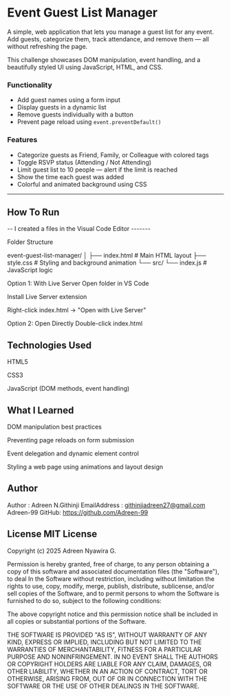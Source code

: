 # Event Guest List Manager

A simple, web application that lets you manage a guest list for any event. Add guests, categorize them, track attendance, and remove them — all without refreshing the page.

This challenge showcases DOM manipulation, event handling, and a beautifully styled UI using JavaScript, HTML, and CSS.

### Functionality
- Add guest names using a form input
- Display guests in a dynamic list
- Remove guests individually with a button
- Prevent page reload using `event.preventDefault()`

### Features
- Categorize guests as Friend, Family, or Colleague with colored tags
- Toggle RSVP status (Attending / Not Attending)
- Limit guest list to 10 people — alert if the limit is reached
- Show the time each guest was added
- Colorful and animated background using CSS

---
## How To Run 
-- I created a files in the Visual Code Editor -------

Folder Structure

event-guest-list-manager/
│
├── index.html           # Main HTML layout
├── style.css            # Styling and background animation
└── src/
    └── index.js         # JavaScript logic

Option 1: With Live Server 
Open folder in VS Code

Install Live Server extension

Right-click index.html → "Open with Live Server"

Option 2: Open Directly
Double-click index.html

## Technologies Used

HTML5

CSS3

JavaScript (DOM methods, event handling)

## What I Learned

DOM manipulation best practices

Preventing page reloads on form submission

Event delegation and dynamic element control

Styling a web page using animations and layout design

## Author

Author : Adreen N.Githinji
EmailAddress : githinjiadreen27@gmail.com
Adreen-99
GitHub: https://github.com/Adreen-99

## License MIT License

Copyright (c) 2025 Adreen Nyawira G.

Permission is hereby granted, free of charge, to any person obtaining a copy of this software and associated documentation files (the "Software"), to deal In the Software without restriction, including without limitation the rights to use, copy, modify, merge, publish, distribute, sublicense, and/or sell copies of the Software, and to permit persons to whom the Software is furnished to do so, subject to the following conditions:

The above copyright notice and this permission notice shall be included in all copies or substantial portions of the Software.

THE SOFTWARE IS PROVIDED "AS IS", WITHOUT WARRANTY OF ANY KIND, EXPRESS OR IMPLIED, INCLUDING BUT NOT LIMITED TO THE WARRANTIES OF MERCHANTABILITY, FITNESS FOR A PARTICULAR PURPOSE AND NONINFRINGEMENT. IN NO EVENT SHALL THE AUTHORS OR COPYRIGHT HOLDERS ARE LIABLE FOR ANY CLAIM, DAMAGES, OR OTHER LIABILITY, WHETHER IN AN ACTION OF CONTRACT, TORT OR OTHERWISE, ARISING FROM, OUT OF OR IN CONNECTION WITH THE SOFTWARE OR THE USE OF OTHER DEALINGS IN THE SOFTWARE.